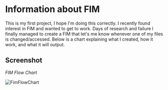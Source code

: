 # Information about FIM

This is my first project, I hope I'm doing this correctly. I recently found interest in FIM and wanted to get to work. Days of research and failure I finally managed to create a FIM that let's me know whenever one of my files is changed/accessed. Below is a chart explaining what I created, how it work, and what it will output.

## Screenshot ##

*FIM Flow Chart*

![FimFlowChart](https://user-images.githubusercontent.com/97482861/171970332-13368098-86bd-456d-adf6-b9cc9f0ed41e.jpeg)

